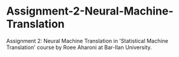 # Assignment-2-Neural-Machine-Translation
Assignment 2: Neural Machine Translation in 'Statistical Machine Translation' course by Roee Aharoni at Bar-Ilan University.
